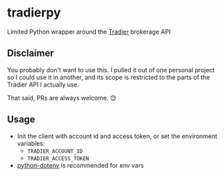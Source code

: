 # tradierpy

Limited Python wrapper around the [Tradier](https://documentation.tradier.com/brokerage-api) brokerage API

## Disclaimer

You probably don't want to use this. I pulled it out of one personal project so I could use it in another, and its scope is restricted to the parts of the Tradier API I actually use.

That said, PRs are always welcome. 😊

## Usage

- Init the client with account id and access token, or set the environment variables:
    - `TRADIER_ACCOUNT_ID`
    - `TRADIER_ACCESS_TOKEN`
- [python-dotenv](https://github.com/theskumar/python-dotenv) is recommended for env vars